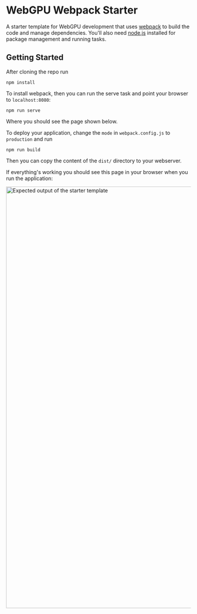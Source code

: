 # WebGPU Webpack Starter

A starter template for WebGPU development that uses [webpack](https://webpack.js.org/) to build the code
and manage dependencies. You'll also need [node.js](https://nodejs.org/) installed for package management
and running tasks.

## Getting Started

After cloning the repo run

```
npm install
```

To install webpack, then you can run the serve task and point your browser to `localhost:8080`:

```
npm run serve
```

Where you should see the page shown below.

To deploy your application, change the `mode` in `webpack.config.js` to `production` and run

```
npm run build
```

Then you can copy the content of the `dist/` directory to your webserver.

If everything's working you should see this page in your browser when you run the application:

<img width="1147" alt="Expected output of the starter template" src="https://user-images.githubusercontent.com/1522476/133895532-03f84dbd-bb3a-4c74-ab9d-fd74506c3a74.png">
